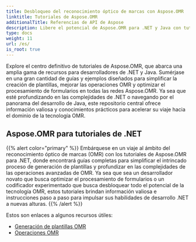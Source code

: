 ```yaml
---
title: Desbloqueo del reconocimiento óptico de marcas con Aspose.OMR
linktitle: Tutoriales de Aspose.OMR
additionalTitle: Referencias de API de Aspose
description: Libere el potencial de Aspose.OMR para .NET y Java con tutoriales completos. Simplifique la creación de plantillas y mejore las operaciones OMR sin esfuerzo.
type: docs
weight: 11
url: /es/
is_root: true
---
```


Explore el centro definitivo de tutoriales de Aspose.OMR, que abarca una amplia gama de recursos para desarrolladores de .NET y Java. Sumérjase en una gran cantidad de guías y ejemplos diseñados para simplificar la creación de plantillas, mejorar las operaciones OMR y optimizar el procesamiento de formularios en todas las redes Aspose.OMR. Ya sea que esté profundizando en las complejidades de .NET o navegando por el panorama del desarrollo de Java, este repositorio central ofrece información valiosa y conocimientos prácticos para acelerar su viaje hacia el dominio de la tecnología OMR.

## Aspose.OMR para tutoriales de .NET
{{% alert color="primary" %}}
Embárquese en un viaje al ámbito del reconocimiento óptico de marcas (OMR) con los tutoriales de Aspose.OMR para .NET, donde encontrará guías completas para simplificar el intrincado proceso de generación de plantillas y profundizar en las complejidades de las operaciones avanzadas de OMR. Ya sea que sea un desarrollador novato que busca optimizar el procesamiento de formularios o un codificador experimentado que busca desbloquear todo el potencial de la tecnología OMR, estos tutoriales brindan información valiosa e instrucciones paso a paso para impulsar sus habilidades de desarrollo .NET a nuevas alturas.
{{% /alert %}}

Estos son enlaces a algunos recursos útiles:
 
- [Generación de plantillas OMR](./net/omr-template-generation/)
- [Operaciones OMR](./net/omr-operations/)